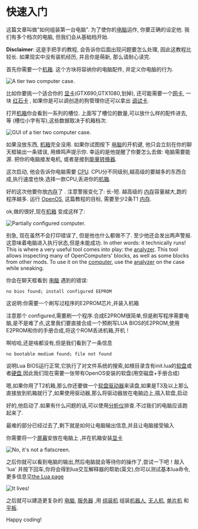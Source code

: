# 快速入门

这篇文章叫做"如何组装第一台电脑". 为了使你的[电脑](computer.md)运作, 你要正确的设定他. 我们有多个档次的电脑, 但我们会从基础档开始.

**Disclaimer**: 这是手把手的教程, 会告诉你后面出现问题要怎么处理, 因此这教程比较长. 如果现实中没有装机经历, 并且你是萌新, 那么请耐心读完.

首先你需要一个[机箱](../block/case1.md). 这个方块将容纳你的电脑配件, 并定义你电脑的行为.

![A tier two computer case.](oredict:oc:case2)

比如你要挑一个适合你的 [显卡](../item/graphicsCard1.md)(GTX690,GTX1080,划掉), 还可能需要一个[网卡](../item/lanCard.md), 一块 [红石卡](../item/redstoneCard1.md) , 如果你是可以调创造的狗管理你还可以拿出 [调试卡](../item/debugCard.md).

打开[机箱](../block/case1.md)你会看到一系列的槽位. 上面写了槽位的数量,可以放什么样的配件进去,等 (槽位小字有写),这些数据取决于机箱档次.

![GUI of a tier two computer case.](opencomputers:doc/img/configuration_case1.png)

如果没放东西, [机箱](../block/case1.md)完全没用. 如果你试图按下 [电脑](computer.md)的开机键, 他只会立刻在你的聊天框输出一条错误, 用蜂鸣声提示你. 幸运的是他提醒了你要怎么去做: 电脑需要能源. 把你的电脑接发电机, 或者是接到[能量转换器](../block/powerConverter.md).

这次启动, 他会告诉你电脑需要 [CPU](../item/cpu1.md). CPU分不同级别,越高级的要越多的东西合成,执行速度也快.选择一款CPU,丢进你的[机箱](../block/case1.md).

好的这次他要你放[内存](../item/ram1.md)了 . 注意警报变化了: 长-短. 越高级的 [内存](../item/ram1.md)容量越大,跑的程序越多. 运行 [OpenOS](openOS.md), 这篇教程的目标, 需要至少2条T1 [内存](../item/ram1.md).

ok,做的很好,现在[机箱](../block/case1.md) 变成这样了:

![Partially configured computer.](opencomputers:doc/img/configuration_case2.png)

别急, 现在虽然不会打印错误了, 但是他也什么都做不了. 至少他还会发出两声警报. 这意味着电脑进入执行状态,但是未能成功. In other words: it technically runs! This is where a very useful tool comes into play: the [analyzer](../item/analyzer.md). This tool allows inspecting many of OpenComputers' blocks, as well as some blocks from other mods. To use it on the [computer](computer.md), use the [analyzer](../item/analyzer.md) on the case while sneaking.

你会在聊天框看到 [电脑](computer.md) 遇到的错误:

`no bios found; install configured EEPROM`

这说明:你需要一个刷写过程序的E2PROM芯片,并装入机箱

注意那个 configured,需要刷一个程序.合成E2PROM很简单,但是刷写程序需要电脑,是不是难了点,这里我们要直接合成一个预刷写LUA BIOS的E2PROM,使用E2PROM和你的手册合成,将这个ROM丢进机箱,开机！

啊哈哈,还是啥都没有,但是我们看到了一条信息

`no bootable medium found; file not found`

说明Lua BIOS运行正常,它执行了对文件系统的搜索,如根目录含有init.lua的[软盘](../item/floppy.md)或者[硬盘](../item/hdd1.md),因此我们现在需要一张带有OpenOS安装的软盘(用空磁盘+手册合成)

嗯,如果你用了T2机箱,那么你还要做一个[软盘驱动器](../block/diskDrive.md)来读盘,如果是T3及以上那么直接放到机箱就行了,如果使用驱动器,那么将驱动器放在电脑边上,插入软盘,启动

好的,他启动了.如果有什么问题的话,可以使用[分析仪](../item/analyzer.md)排查.不过我们的电脑应该跑起来了.

最难的部分已经过去了,剩下就是如何让电脑输出信息,并且让电脑接受输入

你需要将一个[屏幕](../block/screen1.md)安放在电脑上 ,并在机箱安装[显卡](../item/graphicsCard1.md)

![No, it's not a flatscreen.](oredict:oc:screen2)

之后你就可以看到电脑的输出,然后电脑就会等待你的操作了,尝试一下吧！敲入 'lua' 并按下回车,你将会得到lua交互解释器的帮助(英文),你可以测试基本lua命令,更多信息见[the Lua page](lua.md)

![It lives!](opencomputers:doc/img/configuration_done.png)

之后就可以建造更复杂的 [电脑](computer.md), [服务器](../item/server1.md) ,用 [组装机](../block/assembler.md) 组装[机器人](../block/robot.md), [无人机](../item/drone.md), [单片机](../block/microcontroller.md) 和 [平板](../item/tablet.md).

Happy coding!